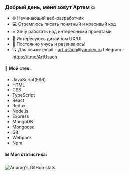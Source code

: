 ### Добрый день, меня зовут Артем 💥
* 🌐 Начинающий веб-разработчик
* 💻 Стремлюсь писать понятный и красивый код
* ⭐ Хочу работать над интересными проектами
* 🎇 Интересуюсь дизайном UX/UI
* 🚀 Постоянно учусь и развиваюсь!
* 🔍 Для связи: 
email - art.usach@yandex.ru
telegram - https://t.me/ArtUsach

#### 🔧 Мой стек:
* JavaScript(ES6)
* HTML
* CSS
* TypeScript
* React
* Redux
* Node.js
* Express 
* MongoDB
* Mongoose
* Git
* Webpack
* Npm

#### 📊 Моя статистика:

![Anurag's GitHub stats](https://github-readme-stats.vercel.app/api?username=Artem-Usachev&count_private=true&count_private=true&show_icons=true&theme=slateorange)


